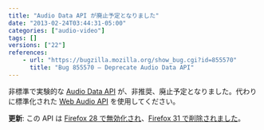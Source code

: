 ```yaml
---
title: "Audio Data API が廃止予定となりました"
date: "2013-02-24T03:44:31-05:00"
categories: ["audio-video"]
tags: []
versions: ["22"]
references:
    - url: "https://bugzilla.mozilla.org/show_bug.cgi?id=855570"
      title: "Bug 855570 – Deprecate Audio Data API"
---
```

非標準で実験的な [Audio Data API](https://developer.mozilla.org/docs/Introducing_the_Audio_API_Extension) が、非推奨、廃止予定となりました。代わりに標準化された [Web Audio API](https://developer.mozilla.org/docs/Web_Audio_API) を使用してください。

**更新**: この API は [Firefox 28 で無効化され](https://www.fxsitecompat.dev/ja/docs/2013/audio-data-api-has-been-disabled/)、[Firefox 31 で削除されました](https://www.fxsitecompat.dev/ja/docs/2014/audio-data-api-has-been-removed/)。
